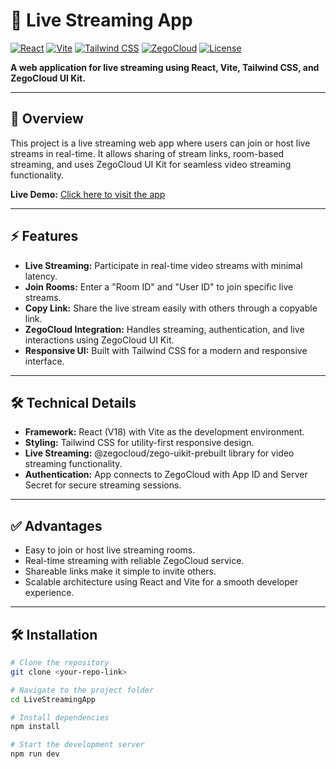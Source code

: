 # 🎥 Live Streaming App

[![React](https://img.shields.io/badge/React-v18.2.0-blue)](https://reactjs.org/)
[![Vite](https://img.shields.io/badge/Vite-v4.4.9-lightgrey)](https://vitejs.dev/)
[![Tailwind CSS](https://img.shields.io/badge/Tailwind_CSS-v3.3.3-green)](https://tailwindcss.com/)
[![ZegoCloud](https://img.shields.io/badge/ZegoCloud-LiveStreaming-red)](https://www.zegocloud.com/)
[![License](https://img.shields.io/badge/License-MIT-green)](LICENSE)

**A web application for live streaming using React, Vite, Tailwind CSS, and ZegoCloud UI Kit.**

---

## 🌟 Overview
This project is a live streaming web app where users can join or host live streams in real-time. It allows sharing of stream links, room-based streaming, and uses ZegoCloud UI Kit for seamless video streaming functionality.  

**Live Demo:** [Click here to visit the app](http://livestreamingapp-online.netlify.app)

---

## ⚡ Features
- **Live Streaming:** Participate in real-time video streams with minimal latency.  
- **Join Rooms:** Enter a "Room ID" and "User ID" to join specific live streams.  
- **Copy Link:** Share the live stream easily with others through a copyable link.  
- **ZegoCloud Integration:** Handles streaming, authentication, and live interactions using ZegoCloud UI Kit.  
- **Responsive UI:** Built with Tailwind CSS for a modern and responsive interface.  

---

## 🛠 Technical Details
- **Framework:** React (V18) with Vite as the development environment.  
- **Styling:** Tailwind CSS for utility-first responsive design.  
- **Live Streaming:** @zegocloud/zego-uikit-prebuilt library for video streaming functionality.  
- **Authentication:** App connects to ZegoCloud with App ID and Server Secret for secure streaming sessions.  

---

## ✅ Advantages
- Easy to join or host live streaming rooms.  
- Real-time streaming with reliable ZegoCloud service.  
- Shareable links make it simple to invite others.  
- Scalable architecture using React and Vite for a smooth developer experience.  

---

## 🛠 Installation

```bash
# Clone the repository
git clone <your-repo-link>

# Navigate to the project folder
cd LiveStreamingApp

# Install dependencies
npm install

# Start the development server
npm run dev
